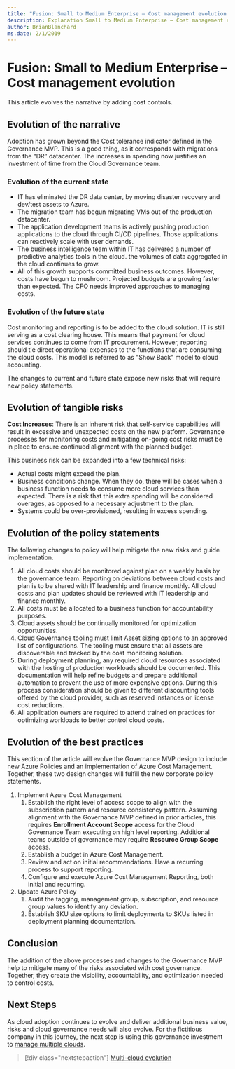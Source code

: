 ```yaml
---
title: "Fusion: Small to Medium Enterprise – Cost management evolution  "
description: Explanation Small to Medium Enterprise – Cost management evolution 
author: BrianBlanchard
ms.date: 2/1/2019
---
```


# Fusion: Small to Medium Enterprise – Cost management evolution 

This article evolves the narrative by adding cost controls. 

## Evolution of the narrative

Adoption has grown beyond the Cost tolerance indicator defined in the Governance MVP. This is a good thing, as it corresponds with migrations from the “DR” datacenter. The increases in spending now justifies an investment of time from the Cloud Governance team.  

### Evolution of the current state

- IT has eliminated the DR data center, by moving disaster recovery and dev/test assets to Azure.
- The migration team has begun migrating VMs out of the production datacenter.
- The application development teams is actively pushing production applications to the cloud through CI/CD pipelines. Those applications can reactively scale with user demands.
- The business intelligence team within IT has delivered a number of predictive analytics tools in the cloud. the volumes of data aggregated in the cloud continues to grow.
- All of this growth supports committed business outcomes. However, costs have begun to mushroom. Projected budgets are growing faster than expected. The CFO needs improved approaches to managing costs.

### Evolution of the future state

Cost monitoring and reporting is to be added to the cloud solution. IT is still serving as a cost clearing house. This means that payment for cloud services continues to come from IT procurement. However, reporting should tie direct operational expenses to the functions that are consuming the cloud costs. This model is referred to as "Show Back" model to cloud accounting.

The changes to current and future state expose new risks that will require new policy statements.

## Evolution of tangible risks

**Cost Increases**: There is an inherent risk that self-service capabilities will result in excessive and unexpected costs on the new platform. Governance processes for monitoring costs and mitigating on-going cost risks must be in place to ensure continued alignment with the planned budget.

This business risk can be expanded into a few technical risks:

- Actual costs might exceed the plan.
- Business conditions change. When they do, there will be cases when a business function needs to consume more cloud services than expected. There is a risk that this extra spending will be considered overages, as opposed to a necessary adjustment to the plan.
- Systems could be over-provisioned, resulting in excess spending.

## Evolution of the policy statements

The following changes to policy will help mitigate the new risks and guide implementation.

1. All cloud costs should be monitored against plan on a weekly basis by the governance team. Reporting on deviations between cloud costs and plan is to be shared with IT leadership and finance monthly. All cloud costs and plan updates should be reviewed with IT leadership and finance monthly.
2. All costs must be allocated to a business function for accountability purposes.
3. Cloud assets should be continually monitored for optimization opportunities.
4. Cloud Governance tooling must limit Asset sizing options to an approved list of configurations. The tooling must ensure that all assets are discoverable and tracked by the cost monitoring solution.
5. During deployment planning, any required cloud resources associated with the hosting of production workloads should be documented. This documentation will help refine budgets and prepare additional automation to prevent the use of more expensive options. During this process consideration should be given to different discounting tools offered by the cloud provider, such as reserved instances or license cost reductions.
6. All application owners are required to attend trained on practices for optimizing workloads to better control cloud costs.

## Evolution of the best practices

This section of the article will evolve the Governance MVP design to include new Azure Policies and an implementation of Azure Cost Management. Together, these two design changes will fulfill the new corporate policy statements.

1. Implement Azure Cost Management
    1. Establish the right level of access scope to align with the subscription pattern and resource consistency pattern. Assuming alignment with the Governance MVP defined in prior articles, this requires **Enrollment Account Scope** access for the Cloud Governance Team executing on high level reporting. Additional teams outside of governance may require **Resource Group Scope** access.
    2. Establish a budget in Azure Cost Management.
    3. Review and act on initial recommendations. Have a recurring process to support reporting.
    4. Configure and execute Azure Cost Management Reporting, both initial and recurring.
2. Update Azure Policy
    1. Audit the tagging, management group, subscription, and resource group values to identify any deviation.
    2. Establish SKU size options to limit deployments to SKUs listed in deployment planning documentation.

## Conclusion

The addition of the above processes and changes to the Governance MVP help to mitigate many of the risks associated with cost governance. Together, they create the visibility, accountability, and optimization needed to control costs.

## Next Steps

As cloud adoption continues to evolve and deliver additional business value, risks and cloud governance needs will also evolve. For the fictitious company in this journey, the next step is using this governance investment to [manage multiple clouds](./multi-cloud.md).

> [!div class="nextstepaction"]
> [Multi-cloud evolution](./multi-cloud.md)
